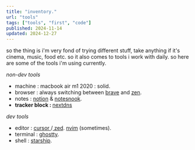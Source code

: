 ```yaml
---
title: "inventory."
url: "tools"
tags: ["tools", "first", "code"]
published: 2024-11-14
updated: 2024-12-27
---
```


<div class=" flex flex-col font-normal">
<p class="pb-3"> so the thing is i'm very fond of trying different stuff, take anything if it's cinema, music, food etc. so it also comes to tools i work with daily. so here are some of the tools i'm using currently.</p>

<span class="bg-white/90 px-2  text-black"> _non-dev tools_ </span>

<ul class="pb-3">

<li><span class="font-semibold">machine</span> : macbook air m1 2020 : solid.</li>

<li> <span class="font-semibold">browser</span> : always switching between <a target="_blank" href="https://brave.com/" class=" text-[#FF1F02] ">brave</a> and <a href="https://zen-browser.app/" target="_blank" class="text-[#F76F53]  ">zen</a>.</li>

<li><span class="font-semibold">notes</span> : <a target="_blank" href="https://www.notion.so/" class=" text-white">notion</a> & <a href="https://notesnook.com" class= " text-white" target="_blank">notesnook</a>.</li>

<li> <b>tracker block : </b> <a href="https://nextdns.io/" class="text-[#008AFF]" >nextdns</a> </li>
</ul>

<span class="bg-white/90 px-2  text-black"> _dev tools_ </span>

<ul class="">

<li> <span class="font-semibold">editor</span> : <a href="https://cursor.com" target="_blank" class="text-white ">cursor </a>/<a href="https://zed.dev" target="_blank" class="text-[#2677FF]  "> zed</a>. <a href="https://neovim.io/" target="_blank" class="text-[#509947]  ">nvim</a> (sometimes).</li>

<li class=""><span class="font-semibold">terminal</span> :  <a href="https://ghostty.org/" target="_blank" class="text-[#3551F3] ">ghostty</a>.</li>

<li><span class="font-semibold">shell</span> :  <a href="https://starship.rs" target="_blank" class="text-[#A90ABE]  ">starship</a>.</li>
</ul>

</div>
